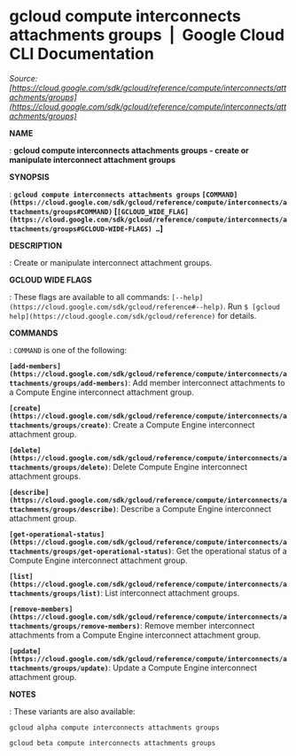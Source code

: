 # gcloud compute interconnects attachments groups  |  Google Cloud CLI Documentation

*Source: [https://cloud.google.com/sdk/gcloud/reference/compute/interconnects/attachments/groups](https://cloud.google.com/sdk/gcloud/reference/compute/interconnects/attachments/groups)*

**NAME**

: **gcloud compute interconnects attachments groups - create or manipulate interconnect attachment groups**

**SYNOPSIS**

: **`gcloud compute interconnects attachments groups` `[COMMAND](https://cloud.google.com/sdk/gcloud/reference/compute/interconnects/attachments/groups#COMMAND)` [`[GCLOUD_WIDE_FLAG](https://cloud.google.com/sdk/gcloud/reference/compute/interconnects/attachments/groups#GCLOUD-WIDE-FLAGS) …`]**

**DESCRIPTION**

: Create or manipulate interconnect attachment groups.

**GCLOUD WIDE FLAGS**

: These flags are available to all commands: `[--help](https://cloud.google.com/sdk/gcloud/reference#--help)`.
Run `$ [gcloud help](https://cloud.google.com/sdk/gcloud/reference)` for details.

**COMMANDS**

: ``COMMAND`` is one of the following:

**`[add-members](https://cloud.google.com/sdk/gcloud/reference/compute/interconnects/attachments/groups/add-members)`**:
Add member interconnect attachments to a Compute Engine interconnect attachment
group.

**`[create](https://cloud.google.com/sdk/gcloud/reference/compute/interconnects/attachments/groups/create)`**:
Create a Compute Engine interconnect attachment group.

**`[delete](https://cloud.google.com/sdk/gcloud/reference/compute/interconnects/attachments/groups/delete)`**:
Delete Compute Engine interconnect attachment groups.

**`[describe](https://cloud.google.com/sdk/gcloud/reference/compute/interconnects/attachments/groups/describe)`**:
Describe a Compute Engine interconnect attachment group.

**`[get-operational-status](https://cloud.google.com/sdk/gcloud/reference/compute/interconnects/attachments/groups/get-operational-status)`**:
Get the operational status of a Compute Engine interconnect attachment group.

**`[list](https://cloud.google.com/sdk/gcloud/reference/compute/interconnects/attachments/groups/list)`**:
List interconnect attachment groups.

**`[remove-members](https://cloud.google.com/sdk/gcloud/reference/compute/interconnects/attachments/groups/remove-members)`**:
Remove member interconnect attachments from a Compute Engine interconnect
attachment group.

**`[update](https://cloud.google.com/sdk/gcloud/reference/compute/interconnects/attachments/groups/update)`**:
Update a Compute Engine interconnect attachment group.

**NOTES**

: These variants are also available:

```
gcloud alpha compute interconnects attachments groups
```

```
gcloud beta compute interconnects attachments groups
```